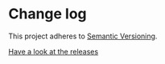 # Change log

This project adheres to [Semantic Versioning](http://semver.org/).

[Have a look at the releases](https://github.com/lamhieu-vk/react-custom-scrollbars/releases)
